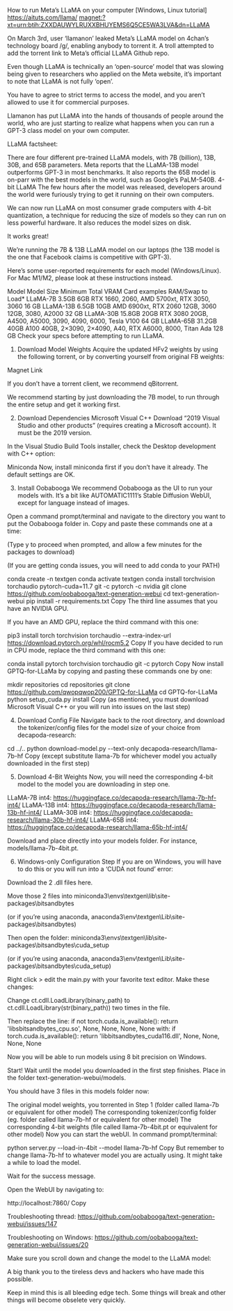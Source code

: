 How to run Meta’s LLaMA on your computer [Windows, Linux tutorial]
https://aituts.com/llama/
[magnet:?xt=urn:btih:ZXXDAUWYLRUXXBHUYEMS6Q5CE5WA3LVA&dn=LLaMA](magnet:?xt=urn:btih:ZXXDAUWYLRUXXBHUYEMS6Q5CE5WA3LVA&dn=LLaMA)

On March 3rd, user ‘llamanon’ leaked Meta’s LLaMA model on 4chan’s technology board /g/, enabling anybody to torrent it. A troll attempted to add the torrent link to Meta’s official LLaMA Github repo.


Even though LLaMA is technically an ‘open-source’ model that was slowing being given to researchers who applied on the Meta website, it’s important to note that LLaMA is not fully ‘open’.

You have to agree to strict terms to access the model, and you aren’t allowed to use it for commercial purposes.

Llamanon has put LLaMA into the hands of thousands of people around the world, who are just starting to realize what happens when you can run a GPT-3 class model on your own computer.

LLaMA factsheet:

There are four different pre-trained LLaMA models, with 7B (billion), 13B, 30B, and 65B parameters.
Meta reports that the LLaMA-13B model outperforms GPT-3 in most benchmarks.
It also reports the 65B model is on-parr with the best models in the world, such as Google’s PaLM-540B.
4-bit LLaMA
The few hours after the model was released, developers around the world were furiously trying to get it running on their own computers.

We can now run LLaMA on most consumer grade computers with 4-bit quantization, a technique for reducing the size of models so they can run on less powerful hardware. It also reduces the model sizes on disk.

It works great!

We’re running the 7B & 13B LLaMA model on our laptops (the 13B model is the one that Facebook claims is competitive with GPT-3).

Here’s some user-reported requirements for each model (Windows/Linux). For Mac M1/M2, please look at these instructions instead.

Model	Model Size	Minimum Total VRAM	Card examples	RAM/Swap to Load*
LLaMA-7B	3.5GB	6GB	RTX 1660, 2060, AMD 5700xt, RTX 3050, 3060	16 GB
LLaMA-13B	6.5GB	10GB	AMD 6900xt, RTX 2060 12GB, 3060 12GB, 3080, A2000	32 GB
LLaMA-30B	15.8GB	20GB	RTX 3080 20GB, A4500, A5000, 3090, 4090, 6000, Tesla V100	64 GB
LLaMA-65B	31.2GB	40GB	A100 40GB, 2×3090, 2×4090, A40, RTX A6000, 8000, Titan Ada	128 GB
Check your specs before attempting to run LLaMA.

1. Download Model Weights
Acquire the updated HFv2 weights by using the following torrent, or by converting yourself from original FB weights:

Magnet Link

If you don’t have a torrent client, we recommend qBitorrent.

We recommend starting by just downloading the 7B model, to run through the entire setup and get it working first.

2. Download Dependencies
Microsoft Visual C++
Download “2019 Visual Studio and other products” (requires creating a Microsoft account). It must be the 2019 version.

In the Visual Studio Build Tools installer, check the Desktop development with C++ option:


Miniconda
Now, install miniconda first if you don’t have it already. The default settings are OK.

3. Install Oobabooga
We recommend Oobabooga as the UI to run your models with. It’s a bit like AUTOMATIC1111’s Stable Diffusion WebUI, except for language instead of images.

Open a command prompt/terminal and navigate to the directory you want to put the Oobabooga folder in. Copy and paste these commands one at a time:

(Type y to proceed when prompted, and allow a few minutes for the packages to download)

(If you are getting conda issues, you will need to add conda to your PATH)

conda create -n textgen
conda activate textgen
conda install torchvision torchaudio pytorch-cuda=11.7 git -c pytorch -c nvidia
git clone https://github.com/oobabooga/text-generation-webui
cd text-generation-webui
pip install -r requirements.txt
Copy
The third line assumes that you have an NVIDIA GPU.

If you have an AMD GPU, replace the third command with this one:

pip3 install torch torchvision torchaudio --extra-index-url https://download.pytorch.org/whl/rocm5.2
Copy
If you have decided to run in CPU mode, replace the third command with this one:

conda install pytorch torchvision torchaudio git -c pytorch
Copy
Now install GPTQ-for-LLaMa by copying and pasting these commands one by one:

mkdir repositories
cd repositories
git clone https://github.com/qwopqwop200/GPTQ-for-LLaMa
cd GPTQ-for-LLaMa
python setup_cuda.py install
Copy
(as mentioned, you must download Microsoft Visual C++ or you will run into issues on the last step)

4. Download Config File
Navigate back to the root directory, and download the tokenizer/config files for the model size of your choice from decapoda-research:

cd ../..
python download-model.py --text-only decapoda-research/llama-7b-hf
Copy
(except substitute llama-7b for whichever model you actually downloaded in the first step)

5. Download 4-Bit Weights
Now, you will need the corresponding 4-bit model to the model you are downloading in step one.

LLaMA-7B int4: https://huggingface.co/decapoda-research/llama-7b-hf-int4/
LLaMA-13B int4: https://huggingface.co/decapoda-research/llama-13b-hf-int4/
LLaMA-30B int4: https://huggingface.co/decapoda-research/llama-30b-hf-int4/
LLaMA-65B int4: https://huggingface.co/decapoda-research/llama-65b-hf-int4/

Download and place directly into your models folder. For instance, models/llama-7b-4bit.pt.

6. Windows-only Configuration Step
If you are on Windows, you will have to do this or you will run into a ‘CUDA not found’ error:

Download the 2 .dll files here.

Move those 2 files into miniconda3\envs\textgen\lib\site-packages\bitsandbytes

(or if you’re using anaconda, anaconda3\env\textgen\Lib\site-packages\bitsandbytes)

Then open the folder: miniconda3\envs\textgen\lib\site-packages\bitsandbytes\cuda_setup 

 (or if you’re using anaconda, anaconda3\env\textgen\Lib\site-packages\bitsandbytes\cuda_setup)

Right click > edit the main.py with your favorite text editor. Make these changes:

Change ct.cdll.LoadLibrary(binary_path) to ct.cdll.LoadLibrary(str(binary_path)) two times in the file.

Then replace the line:
if not torch.cuda.is_available(): return 'libsbitsandbytes_cpu.so', None, None, None, None
with:
if torch.cuda.is_available(): return 'libbitsandbytes_cuda116.dll', None, None, None, None

Now you will be able to run models using 8 bit precision on Windows.

Start!
Wait until the model you downloaded in the first step finishes. Place in the folder text-generation-webui/models.

You should have 3 files in this models folder now:

The original model weights, you torrented in Step 1
(folder called llama-7b or equivalent for other model)
The corresponding tokenizer/config folder
(eg. folder called llama-7b-hf or equivalent for other model)
The corresponding 4-bit weights
(file called llama-7b-4bit.pt or equivalent for other model)
Now you can start the webUI. In command prompt/terminal:

python server.py --load-in-4bit --model llama-7b-hf
Copy
But remember to change llama-7b-hf to whatever model you are actually using. It might take a while to load the model.


Wait for the success message.

Open the WebUI by navigating to:

http://localhost:7860/
Copy

Troubleshooting thread: https://github.com/oobabooga/text-generation-webui/issues/147

Troubleshooting on Windows: https://github.com/oobabooga/text-generation-webui/issues/20

Make sure you scroll down and change the model to the LLaMA model:


A big thank you to the tireless devs and hackers who have made this possible.

Keep in mind this is all bleeding edge tech. Some things will break and other things will become obselete very quickly.
